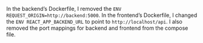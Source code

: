 In the backend’s Dockerfile, I removed the `ENV REQUEST_ORIGIN=http://backend:5000`. In the frontend’s Dockerfile, I changed the `ENV REACT_APP_BACKEND_URL` to point to `http://localhost/api`. I also removed the port mappings for backend and frontend from the compose file.
